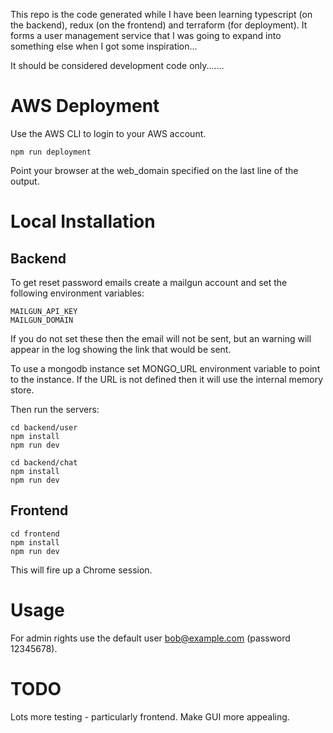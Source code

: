 This repo is the code generated while I have been learning typescript (on the backend),
redux (on the frontend) and terraform (for deployment).  It forms a user management
service that I was going to expand into something else when I got some inspiration...

It should be considered development code only.......

# AWS Deployment

Use the AWS CLI to login to your AWS account.
```
npm run deployment
```

Point your browser at the web_domain specified on the last line of the output.

# Local Installation

## Backend
To get reset password emails create a mailgun account and set the following
environment variables:
```
MAILGUN_API_KEY
MAILGUN_DOMAIN
```
If you do not set these then the email will not be sent, but an warning will
appear in the log showing the link that would be sent.

To use a mongodb instance set MONGO_URL environment variable to point to the instance.
If the URL is not defined then it will use the internal memory store.

Then run the servers:
```
cd backend/user
npm install
npm run dev

cd backend/chat
npm install
npm run dev
```

## Frontend
```
cd frontend
npm install
npm run dev
```
This will fire up a Chrome session.

# Usage

For admin rights use the default user bob@example.com (password 12345678).

# TODO

Lots more testing - particularly frontend.
Make GUI more appealing.
